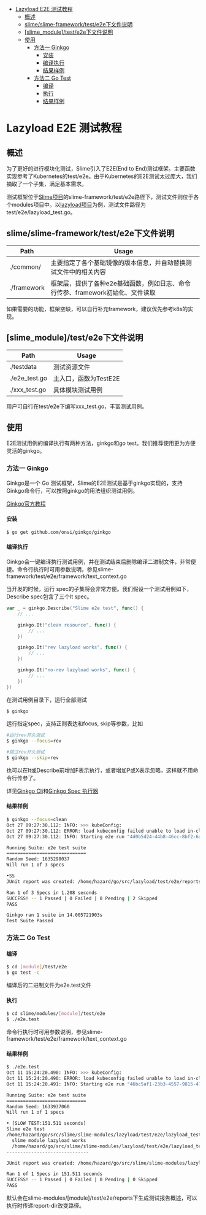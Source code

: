 - [Lazyload E2E 测试教程](#lazyload-e2e-测试教程)
	- [概述](#概述)
	- [slime/slime-framework/test/e2e下文件说明](#slimeslime-frameworkteste2e下文件说明)
	- [[slime_module]/test/e2e下文件说明](#slime_moduleteste2e下文件说明)
	- [使用](#使用)
		- [方法一 Ginkgo](#方法一-ginkgo)
			- [安装](#安装)
			- [编译执行](#编译执行)
			- [结果样例](#结果样例)
		- [方法二 Go Test](#方法二-go-test)
			- [编译](#编译)
			- [执行](#执行)
			- [结果样例](#结果样例-1)


# Lazyload E2E 测试教程

## 概述

为了更好的进行模块化测试，Slime引入了E2E(End to End)测试框架。主要函数实现参考了Kubernetes的test/e2e。由于Kubernetes的E2E测试太过庞大，我们摘取了一个子集，满足基本需求。

测试框架位于[Slime项目](https://github.com/slime-io/slime)的slime-framework/test/e2e路径下，测试文件则位于各个modules项目中。以[lazyload项目](https://github.com/slime-io/lazyload)为例，测试文件路径为test/e2e/lazyload_test.go。



## slime/slime-framework/test/e2e下文件说明

| Path        | Usage                                                        |
| ----------- | ------------------------------------------------------------ |
| ./common/   | 主要指定了各个基础镜像的版本信息，并自动替换测试文件中的相关内容 |
| ./framework | 框架层，提供了各种e2e基础函数，例如日志、命令行传参、framework初始化、文件读取 |

如果需要的功能，框架空缺，可以自行补充framework，建议优先参考k8s的实现。



## [slime_module]/test/e2e下文件说明

| Path          | Usage                 |
| ------------- | --------------------- |
| ./testdata    | 测试资源文件          |
| ./e2e_test.go | 主入口，函数为TestE2E |
| ./xxx_test.go | 具体模块测试用例      |

用户可自行在test/e2e下编写xxx_test.go，丰富测试用例。



## 使用

E2E测试用例的编译执行有两种方法，ginkgo和go test。我们推荐使用更为方便灵活的ginkgo。



### 方法一 Ginkgo

Ginkgo是一个 Go 测试框架，Slime的E2E测试是基于ginkgo实现的，支持Ginkgo命令行，可以按照ginkgo的用法组织测试用例。

[Ginkgo官方教程](https://ke-chain.github.io/ginkgodoc/)



#### 安装

```sh
$ go get github.com/onsi/ginkgo/ginkgo
```



#### 编译执行

Ginkgo会一键编译执行测试用例，并在测试结束后删除编译二进制文件，非常便捷。命令行执行时可用参数说明，参见slime-framework/test/e2e/framework/text_context.go



当开发的时候，运行 spec的子集将会非常方便。我们假设一个测试用例如下，Describe spec包含了三个It spec。

```go
var _ = ginkgo.Describe("Slime e2e test", func() {
	// ...

	ginkgo.It("clean resource", func() {
		// ...
	})

	ginkgo.It("rev lazyload works", func() {
		// ...
	})

	ginkgo.It("no-rev lazyload works", func() {
		// ...
	})
})
```



在测试用例目录下，运行全部测试

```sh
$ ginkgo
```



运行指定spec，支持正则表达和focus, skip等参数，比如

```sh
#运行rev开头测试
$ ginkgo --focus=rev

#跳过rev开头测试
$ ginkgo --skip=rev
```



也可以在It或Describe前增加F表示执行，或者增加P或X表示忽略，这样就不用命令行传参了。

详见[Ginkgo Cli](https://ke-chain.github.io/ginkgodoc/#ginkgo-cli)和[Ginkgo Spec 执行器](https://ke-chain.github.io/ginkgodoc/#spec-%E6%89%A7%E8%A1%8C%E5%99%A8)



#### 结果样例

```sh
$ ginkgo --focus=clean
Oct 27 09:27:30.112: INFO: >>> kubeConfig: 
Oct 27 09:27:30.112: ERROR: load kubeconfig failed unable to load in-cluster configuration, KUBERNETES_SERVICE_HOST and KUBERNETES_SERVICE_PORT must be defined
Oct 27 09:27:30.112: INFO: Starting e2e run "4d0b5d24-44b8-46cc-8bf2-6db425acfa2e" on ginkgo node 1 

Running Suite: e2e test suite
=============================
Random Seed: 1635298037
Will run 1 of 3 specs

•SS
JUnit report was created: /home/hazard/go/src/lazyload/test/e2e/reports/service_01.xml

Ran 1 of 3 Specs in 1.208 seconds
SUCCESS! -- 1 Passed | 0 Failed | 0 Pending | 2 Skipped
PASS

Ginkgo ran 1 suite in 14.005721903s
Test Suite Passed
```





### 方法二 Go Test

#### 编译

```sh
$ cd [module]/test/e2e
$ go test -c
```

编译后的二进制文件为e2e.test文件



#### 执行

```sh
$ cd slime/modules/[module]/test/e2e
$ ./e2e.test
```

命令行执行时可用参数说明，参见slime-framework/test/e2e/framework/text_context.go



#### 结果样例

```sh
$ ./e2e.test
Oct 11 15:24:20.490: INFO: >>> kubeConfig: 
Oct 11 15:24:20.490: ERROR: load kubeconfig failed unable to load in-cluster configuration, KUBERNETES_SERVICE_HOST and KUBERNETES_SERVICE_PORT must be defined
Oct 11 15:24:20.491: INFO: Starting e2e run "46bc5af1-23b3-4557-9815-47d0512367b2" on ginkgo node 1 

Running Suite: e2e test suite
=============================
Random Seed: 1633937060
Will run 1 of 1 specs

• [SLOW TEST:151.511 seconds]
Slime e2e test
/home/hazard/go/src/slime/slime-modules/lazyload/test/e2e/lazyload_test.go:33
  slime module lazyload works
  /home/hazard/go/src/slime/slime-modules/lazyload/test/e2e/lazyload_test.go:37
------------------------------

JUnit report was created: /home/hazard/go/src/slime/slime-modules/lazyload/test/e2e/reports/service_01.xml

Ran 1 of 1 Specs in 151.511 seconds
SUCCESS! -- 1 Passed | 0 Failed | 0 Pending | 0 Skipped
PASS
```

默认会在slime-modules/[module]/test/e2e/reports下生成测试报告概述，可以执行时传递report-dir改变路径。







